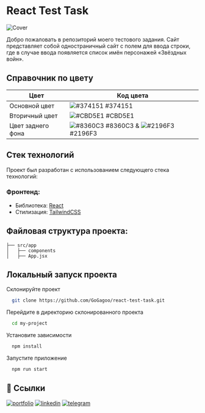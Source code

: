 # React Test Task

![Cover](https://i.postimg.cc/Prx4pLKY/842shots-so.jpg) 

Добро пожаловать в репозиторий моего тестового задания. Сайт представляет собой одностраничный сайт с полем для ввода строки, где в случае ввода появляется список имён персонажей «Звёздных войн».


## Справочник по цвету
| Цвет             | Код цвета                                                                |
| ----------------- | ------------------------------------------------------------------ |
| Основной цвет | ![#374151](https://via.placeholder.com/10/374151?text=+) #374151 |
| Вторичный цвет | ![#CBD5E1](https://via.placeholder.com/10/CBD5E1?text=+) #CBD5E1 |
| Цвет заднего фона | ![#8360C3](https://via.placeholder.com/10/8360C3?text=+) #8360C3 & ![#2196F3](https://via.placeholder.com/10/2196f3?text=+) #2196F3 |



## Стек технологий

Проект был разработан с использованием следующего стека технологий:


### Фронтенд:

- Библиотека: [React](https://react.dev/)
- Стилизация: [TailwindCSS](https://tailwindcss.com/)



## Файловая структура проекта:

```
├── src/app
│   ├── components         
│   ├── App.jsx     
```


## Локальный запуск проекта

Склонируйте проект

```bash
  git clone https://github.com/GoGagoo/react-test-task.git
```

Перейдите в директорию склонированного проекта

```bash
  cd my-project
```

Установите зависимости

```bash
  npm install
```

Запустите приложение

```bash
  npm run start
```



## 🔗 Ссылки
[![portfolio](https://img.shields.io/badge/my_portfolio-000?style=for-the-badge&logo=ko-fi&logoColor=white)](https://gogagoo-portfolio.vercel.app/)
[![linkedin](https://img.shields.io/badge/linkedin-0A66C2?style=for-the-badge&logo=linkedin&logoColor=white)](https://www.linkedin.com/in/gagikantonyan/)
[![telegram](https://img.shields.io/badge/telegram-1DA1F2?style=for-the-badge&logo=telegram&logoColor=white)](https://t.me/doubleG_json)
